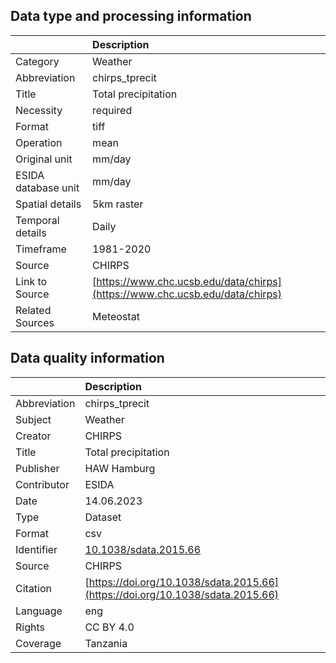 ## Data type and processing information 

|                     | Description                                                                  |
|:--------------------|:-----------------------------------------------------------------------------|
| Category            | Weather                                                                      |
| Abbreviation        | chirps_tprecit                                                               |
| Title               | Total precipitation                                                          |
| Necessity           | required                                                                     |
| Format              | tiff                                                                         |
| Operation           | mean                                                                         |
| Original unit       | mm/day                                                                       |
| ESIDA database unit | mm/day                                                                       |
| Spatial details     | 5km raster                                                                   |
| Temporal details    | Daily                                                                        |
| Timeframe           | 1981-2020                                                                    |
| Source              | CHIRPS                                                                       |
| Link to Source      | [https://www.chc.ucsb.edu/data/chirps](https://www.chc.ucsb.edu/data/chirps) |
| Related Sources     | Meteostat                                                                    |

## Data quality information 

|              | Description                                                                    |
|:-------------|:-------------------------------------------------------------------------------|
| Abbreviation | chirps_tprecit                                                                 |
| Subject      | Weather                                                                        |
| Creator      | CHIRPS                                                                         |
| Title        | Total precipitation                                                            |
| Publisher    | HAW Hamburg                                                                    |
| Contributor  | ESIDA                                                                          |
| Date         | 14.06.2023                                                                     |
| Type         | Dataset                                                                        |
| Format       | csv                                                                            |
| Identifier   | [10.1038/sdata.2015.66](https://doi.org/10.1038/sdata.2015.66)                 |
| Source       | CHIRPS                                                                         |
| Citation     | [https://doi.org/10.1038/sdata.2015.66](https://doi.org/10.1038/sdata.2015.66) |
| Language     | eng                                                                            |
| Rights       | CC BY 4.0                                                                      |
| Coverage     | Tanzania                                                                       |